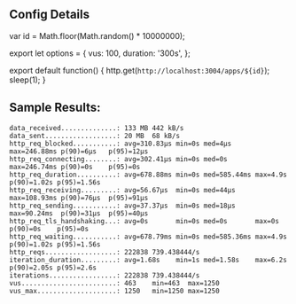 ## Config Details

var id = Math.floor(Math.random() * 10000000);

export let options = {
  vus: 100,
  duration: '300s',
};

export default function() {
  http.get(`http://localhost:3004/apps/${id}`);
  sleep(1);
}



## Sample Results:


    data_received..............: 133 MB 442 kB/s
    data_sent..................: 20 MB  68 kB/s
    http_req_blocked...........: avg=310.83µs min=0s med=4µs      max=246.88ms p(90)=6µs   p(95)=12µs
    http_req_connecting........: avg=302.41µs min=0s med=0s       max=246.74ms p(90)=0s    p(95)=0s
    http_req_duration..........: avg=678.88ms min=0s med=585.44ms max=4.9s     p(90)=1.02s p(95)=1.56s
    http_req_receiving.........: avg=56.67µs  min=0s med=44µs     max=108.93ms p(90)=76µs  p(95)=91µs
    http_req_sending...........: avg=37.37µs  min=0s med=18µs     max=90.24ms  p(90)=31µs  p(95)=40µs
    http_req_tls_handshaking...: avg=0s       min=0s med=0s       max=0s       p(90)=0s    p(95)=0s
    http_req_waiting...........: avg=678.79ms min=0s med=585.36ms max=4.9s     p(90)=1.02s p(95)=1.56s
    http_reqs..................: 222838 739.438444/s
    iteration_duration.........: avg=1.68s    min=1s med=1.58s    max=6.2s     p(90)=2.05s p(95)=2.6s
    iterations.................: 222838 739.438444/s
    vus........................: 463    min=463  max=1250
    vus_max....................: 1250   min=1250 max=1250